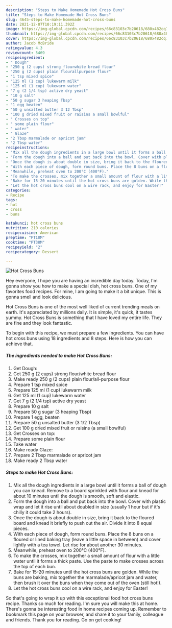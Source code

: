 ```yaml
---
description: "Steps to Make Homemade Hot Cross Buns"
title: "Steps to Make Homemade Hot Cross Buns"
slug: 4645-steps-to-make-homemade-hot-cross-buns
date: 2021-12-07T10:19:11.392Z
image: https://img-global.cpcdn.com/recipes/66c83103c7b20618/680x482cq70/hot-cross-buns-recipe-main-photo.jpg
thumbnail: https://img-global.cpcdn.com/recipes/66c83103c7b20618/680x482cq70/hot-cross-buns-recipe-main-photo.jpg
cover: https://img-global.cpcdn.com/recipes/66c83103c7b20618/680x482cq70/hot-cross-buns-recipe-main-photo.jpg
author: Jacob McBride
ratingvalue: 4.3
reviewcount: 5469
recipeingredient:
- " Dough"
- "250 g (2 cups) strong flourwhite bread flour"
- "250 g (2 cups) plain flourallpurpose flour"
- "1 tsp mixed spice"
- "125 ml (1 cup) lukewarm milk"
- "125 ml (1 cup) lukewarm water"
- "7 g (2 1/4 tsp) active dry yeast"
- "10 g salt"
- "50 g sugar 3 heaping Tbsp"
- "1 egg beaten"
- "50 g unsalted butter 3 12 Tbsp"
- "100 g dried mixed fruit or raisins a small bowlful"
- " Crosses on top"
- " some plain flour"
- " water"
- " Glaze"
- "2 Tbsp marmalade or apricot jam"
- "2 Tbsp water"
recipeinstructions:
- "Mix all the dough ingredients in a large bowl until it forms a ball of dough you can knead. Remove to a board sprinkled with flour and knead for about 10 minutes until the dough is smooth, soft and elastic."
- "Form the dough into a ball and put back into the bowl. Cover with plastic wrap and let it rise until about doubled in size (usually 1 hour but if it&#39;s chilly it could take 2 hours)."
- "Once the dough is about double in size, bring it back to the floured board and knead it briefly to push out the air. Divide it into 8 equal pieces."
- "With each piece of dough, form round buns. Place the 8 buns on a floured or lined baking tray (leave a little space in between) and cover lightly with a tea towel. Let rise for about another 30 minutes."
- "Meanwhile, preheat oven to 200°C (400°F)."
- "To make the crosses, mix together a small amount of flour with a little water until it forms a thick paste. Use the paste to make crosses across the top of each bun."
- "Bake for 15-20 minutes until the hot cross buns are golden. While the buns are baking, mix together the marmalade/apricot jam and water, then brush it over the buns when they come out of the oven (still hot!)."
- "Let the hot cross buns cool on a wire rack, and enjoy for Easter!"
categories:
- Recipe
tags:
- hot
- cross
- buns

katakunci: hot cross buns 
nutrition: 210 calories
recipecuisine: American
preptime: "PT10M"
cooktime: "PT38M"
recipeyield: "2"
recipecategory: Dessert

---
```



![Hot Cross Buns](https://img-global.cpcdn.com/recipes/66c83103c7b20618/680x482cq70/hot-cross-buns-recipe-main-photo.jpg)

Hey everyone, I hope you are having an incredible day today. Today, I'm gonna show you how to make a special dish, hot cross buns. One of my favorites food recipes. For mine, I am going to make it a bit unique. This is gonna smell and look delicious.



Hot Cross Buns is one of the most well liked of current trending meals on earth. It's appreciated by millions daily. It is simple, it's quick, it tastes yummy. Hot Cross Buns is something that I have loved my entire life. They are fine and they look fantastic.


To begin with this recipe, we must prepare a few ingredients. You can have hot cross buns using 18 ingredients and 8 steps. Here is how you can achieve that.

<!--inarticleads1-->

##### The ingredients needed to make Hot Cross Buns:

1. Get  Dough:
1. Get 250 g (2 cups) strong flour/white bread flour
1. Make ready 250 g (2 cups) plain flour/all-purpose flour
1. Prepare 1 tsp mixed spice
1. Prepare 125 ml (1 cup) lukewarm milk
1. Get 125 ml (1 cup) lukewarm water
1. Get 7 g (2 1/4 tsp) active dry yeast
1. Prepare 10 g salt
1. Prepare 50 g sugar (3 heaping Tbsp)
1. Prepare 1 egg, beaten
1. Prepare 50 g unsalted butter (3 1/2 Tbsp)
1. Get 100 g dried mixed fruit or raisins (a small bowlful)
1. Get  Crosses on top:
1. Prepare  some plain flour
1. Take  water
1. Make ready  Glaze:
1. Prepare 2 Tbsp marmalade or apricot jam
1. Make ready 2 Tbsp water




<!--inarticleads2-->

##### Steps to make Hot Cross Buns:

1. Mix all the dough ingredients in a large bowl until it forms a ball of dough you can knead. Remove to a board sprinkled with flour and knead for about 10 minutes until the dough is smooth, soft and elastic.
1. Form the dough into a ball and put back into the bowl. Cover with plastic wrap and let it rise until about doubled in size (usually 1 hour but if it&#39;s chilly it could take 2 hours).
1. Once the dough is about double in size, bring it back to the floured board and knead it briefly to push out the air. Divide it into 8 equal pieces.
1. With each piece of dough, form round buns. Place the 8 buns on a floured or lined baking tray (leave a little space in between) and cover lightly with a tea towel. Let rise for about another 30 minutes.
1. Meanwhile, preheat oven to 200°C (400°F).
1. To make the crosses, mix together a small amount of flour with a little water until it forms a thick paste. Use the paste to make crosses across the top of each bun.
1. Bake for 15-20 minutes until the hot cross buns are golden. While the buns are baking, mix together the marmalade/apricot jam and water, then brush it over the buns when they come out of the oven (still hot!).
1. Let the hot cross buns cool on a wire rack, and enjoy for Easter!




So that's going to wrap it up with this exceptional food hot cross buns recipe. Thanks so much for reading. I'm sure you will make this at home. There's gonna be interesting food in home recipes coming up. Remember to bookmark this page on your browser, and share it to your family, colleague and friends. Thank you for reading. Go on get cooking!
